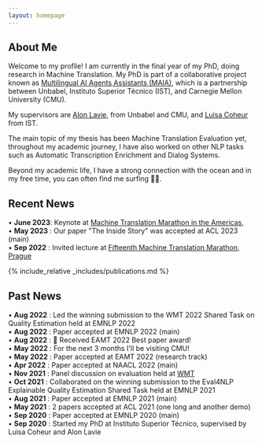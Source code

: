 ```yaml
---
layout: homepage
---
```


## About Me

Welcome to my profile! I am currently in the final year of my PhD, doing research in Machine Translation. My PhD is part of a collaborative project known as [Multilingual AI Agents Assistants (MAIA)](https://www.cmuportugal.org/large-scale-collaborative-research-projects/maia/), which is a partnership between Unbabel, Instituto Superior Técnico (IST), and Carnegie Mellon University (CMU).

My supervisors are [Alon Lavie](http://www.cs.cmu.edu/~alavie/), from Unbabel and CMU, and [Luísa Coheur](https://www.hlt.inesc-id.pt/w/Lu%C3%ADsa_Coheur) from IST.

The main topic of my thesis has been Machine Translation Evaluation yet, throughout my academic journey, I have also worked on other NLP tasks such as Automatic Transcription Enrichment and Dialog Systems.

Beyond my academic life, I have a strong connection with the ocean and in my free time, you can often find me surfing 🏄‍♂️.

## Recent News
• **June 2023**: Keynote at [Machine Translation Marathon in the Americas](https://mtma23.github.io/program.html),   <br />
• **May 2023** : Our paper "The Inside Story" was accepted at ACL 2023 (main) <br />
• **Sep 2022** : Invited lecture at [Fifteenth Machine Translation Marathon, Prague](https://ufal.mff.cuni.cz/mtm22/programme.html) <br />

{% include_relative _includes/publications.md %}

## Past News
• **Aug 2022** : Led the winning submission to the WMT 2022 Shared Task on Quality Estimation held at EMNLP 2022 <br />
• **Aug 2022** : Paper accepted at EMNLP 2022 (main) <br />
• **Aug 2022** : 🎉 Received EAMT 2022 Best paper award! <br />
• **May 2022** : For the next 3 months I'll be visiting CMU! <br />
• **May 2022** : Paper accepted at EAMT 2022 (research track) <br />
• **Apr 2022** : Paper accepted at NAACL 2022 (main) <br />
• **Nov 2021** : Panel discussion on evaluation held at [WMT](https://www.statmt.org/wmt21/program.html) <br />
• **Oct 2021** : Collaborated on the winning submission to the Eval4NLP Explainable Quality Estimation Shared Task held at EMNLP 2021 <br />
• **Aug 2021** : Paper accepted at EMNLP 2021 (main) <br />
• **May 2021** : 2 papers accepted at ACL 2021 (one long and another demo) <br />
• **Sep 2020** : Paper accepted at EMNLP 2020 (main) <br />
• **Sep 2020** : Started my PhD at Instituto Superior Técnico, supervised by Luisa Coheur and Alon Lavie <br />
